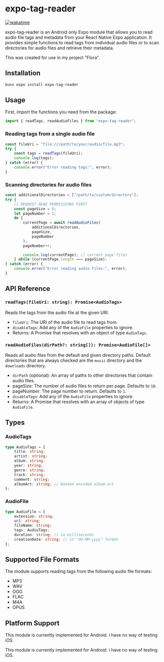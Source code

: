 # expo-tag-reader

[![wakatime](https://wakatime.com/badge/user/b9ae0171-376e-4d7d-9ceb-ea72185e2c2e/project/3cbe9108-00d2-4504-b2db-cee7add20172.svg)](https://wakatime.com/badge/user/b9ae0171-376e-4d7d-9ceb-ea72185e2c2e/project/3cbe9108-00d2-4504-b2db-cee7add20172)

expo-tag-reader is an Android only Expo module that allows you to read audio file tags and metadata from your React Native Expo application. It provides simple functions to read tags from individual audio files or to scan directories for audio files and retrieve their metadata.

This was created for use in my project "Flora".

## Installation

```bash
bunx expo install expo-tag-reader
```

## Usage

First, import the functions you need from the package:

```javascript
import { readTags, readAudioFiles } from "expo-tag-reader";
```

### Reading tags from a single audio file

```javascript
const fileUri = "file:///path/to/your/audio/file.mp3";
try {
    const tags = readTags(fileUri);
    console.log(tags);
} catch (error) {
    console.error("Error reading tags:", error);
}
```

### Scanning directories for audio files

```javascript
const additionalDirectories = ["/path/to/custom/directory"];
try {
    // REQUEST READ PERMISSIONS FIRST
    const pageSize = 5;
    let pageNumber = 1;
    do {
        currentPage = await readAudioFiles(
            additionalDirectories,
            pageSize,
            pageNumber
        );
        pageNumber++;

        console.log(currentPage); // current page files
    } while (currentPage.length === pageSize);
} catch (error) {
    console.error("Error reading audio files:", error);
}
```

## API Reference

### `readTags(fileUri: string): Promise<AudioTags>`

Reads the tags from the audio file at the given URI.

-   `fileUri`: The URI of the audio file to read tags from.
-   `disableTags`: Add any of the `AudioFile` properties to ignore.
-   Returns: A Promise that resolves with an object of type `AudioTags`.

### `readAudioFiles(dirPath?: string[]): Promise<AudioFile[]>`

Reads all audio files from the default and given directory paths. Default directories that are always checked are the `music` directory and the `downloads` directory.

-   `dirPath` (optional): An array of paths to other directories that contain audio files.
-   pageSize: The number of audio files to return per page. Defaults to `10`.
-   pageNumber: The page number to return. Defaults to `1`.
-   `disableTags`: Add any of the `AudioFile` properties to ignore.
-   Returns: A Promise that resolves with an array of objects of type `AudioFile`.

## Types

### AudioTags

```typescript
type AudioTags = {
    title: string;
    artist: string;
    album: string;
    year: string;
    genre: string;
    track: string;
    comment: string;
    albumArt: string; // Base64 encoded album art
};
```

### AudioFile

```typescript
type AudioFile = {
    extension: string;
    uri: string;
    fileName: string;
    tags: AudioTags;
    duration: string; // in milliseconds
    creationDate: string; // in "dd-MM-yyyy" format
};
```

## Supported File Formats

The module supports reading tags from the following audio file formats:

-   MP3
-   WAV
-   OGG
-   FLAC
-   M4A
-   OPUS

## Platform Support

This module is currently implemented for Android. i have no way of testing iOS.

This module is currently implemented for Android. i have no way of testing iOS.
